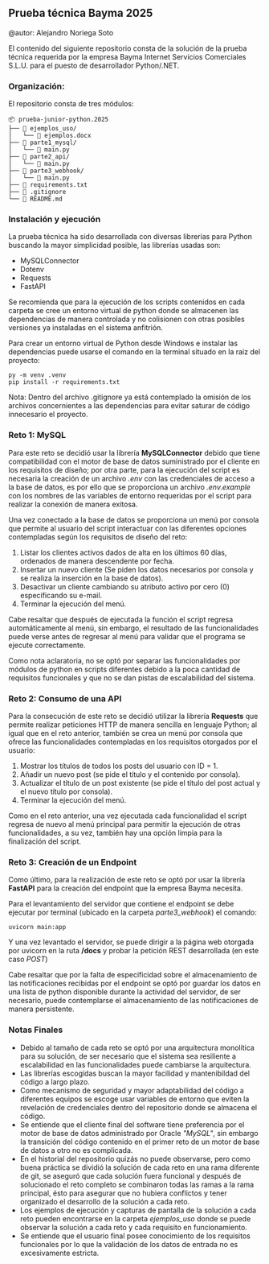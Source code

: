 ## Prueba técnica Bayma 2025

@autor: Alejandro Noriega Soto

El contenido del siguiente repositorio consta de la solución de la prueba técnica requerida por la empresa Bayma Internet Servicios Comerciales S.L.U.
para el puesto de desarrollador Python/.NET.

### Organización:

El repositorio consta de tres módulos:
```
📦 prueba-junior-python.2025
├── 📁 ejemplos_uso/
│   └── 📄 ejemplos.docx
├── 📁 parte1_mysql/
│   └── 📄 main.py
├── 📁 parte2_api/
│   └── 📄 main.py
├── 📁 parte3_webhook/
│   └── 📄 main.py
├── 📄 requirements.txt
├── 📄 .gitignore
└── 📄 README.md
```
### Instalación y ejecución

La prueba técnica ha sido desarrollada con diversas librerías para Python buscando la mayor simplicidad posible, las librerías usadas son:

* MySQLConnector
* Dotenv
* Requests
* FastAPI

Se recomienda que para la ejecución de los scripts contenidos en cada carpeta se cree un entorno virtual de python donde se almacenen las dependencias
de manera controlada y no colisionen con otras posibles versiones ya instaladas en el sistema anfitrión.

Para crear un entorno virtual de Python desde Windows e instalar las dependencias puede usarse el comando en la terminal situado en la raíz del proyecto:

```
py -m venv .venv
pip install -r requirements.txt
```

Nota: Dentro del archivo .gitignore ya está contemplado la omisión de los archivos concernientes a las dependencias para evitar saturar de código innecesario
el proyecto.

### Reto 1: MySQL

Para este reto se decidió usar la librería **MySQLConnector** debido que tiene compatibilidad con el motor de base de datos suministrado por el cliente en
los requisitos de diseño; por otra parte, para la ejecución del script es necesaria la creación de un archivo *.env* con las credenciales de acceso a la 
base de datos, es por ello que se proporciona un archivo *.env.example* con los nombres de las variables de entorno requeridas por el script para realizar
la conexión de manera exitosa.

Una vez conectado a la base de datos se proporciona un menú por consola que permite al usuario del script interactuar con las diferentes opciones
contempladas según los requisitos de diseño del reto:

1. Listar los clientes activos dados de alta en los últimos 60 días, ordenados de manera descendente por fecha.
2. Insertar un nuevo cliente (Se piden los datos necesarios por consola y se realiza la inserción en la base de datos).
3. Desactivar un cliente cambiando su atributo activo por cero (0) especificando su e-mail.
4. Terminar la ejecución del menú.

Cabe resaltar que después de ejecutada la función el script regresa automáticamente al menú, sin embargo, el resultado de las funcionalidades
puede verse antes de regresar al menú para validar que el programa se ejecute correctamente.

Como nota aclaratoria, no se optó por separar las funcionalidades por módulos de python en scripts diferentes debido a la poca cantidad de requisitos
funcionales y que no se dan pistas de escalabilidad del sistema.

### Reto 2: Consumo de una API

Para la consecución de este reto se decidió utilizar la librería **Requests** que permite realizar peticiones HTTP de manera sencilla en lenguaje
Python; al igual que en el reto anterior, también se crea un menú por consola que ofrece las funcionalidades contempladas en los requisitos
otorgados por el usuario:

1. Mostrar los títulos de todos los posts del usuario con ID = 1.
2. Añadir un nuevo post (se pide el título y el contenido por consola).
3. Actualizar el título de un post existente (se pide el título del post actual y el nuevo título por consola).
4. Terminar la ejecución del menú.

Como en el reto anterior, una vez ejecutada cada funcionalidad el script regresa de nuevo al menú principal para permitir la ejecución de otras
funcionalidades, a su vez, también hay una opción limpia para la finalización del script.

### Reto 3: Creación de un Endpoint

Como último, para la realización de este reto se optó por usar la librería **FastAPI** para la creación del endpoint que la empresa Bayma necesita.

Para el levantamiento del servidor que contiene el endpoint se debe ejecutar por terminal (ubicado en la carpeta *parte3_webhook*) el comando:

```
uvicorn main:app
```

Y una vez levantado el servidor, se puede dirigir a la página web otorgada por uvicorn en la ruta **/docs** y probar la petición REST desarrollada
(en este caso *POST*)

Cabe resaltar que por la falta de especificidad sobre el almacenamiento de las notificaciones recibidas por el endpoint se optó por guardar los
datos en una lista de python disponible durante la actividad del servidor, de ser necesario, puede contemplarse el almacenamiento de las
notificaciones de manera persistente.

### Notas Finales

* Debido al tamaño de cada reto se optó por una arquitectura monolítica para su solución, de ser necesario que el sistema sea resiliente a escalabilidad en las funcionalidades puede cambiarse la arquitectura.
* Las librerías escogidas buscan la mayor facilidad y mantenibildad del código a largo plazo.
* Como mecanismo de seguridad y mayor adaptabilidad del código a diferentes equipos se escoge usar variables de entorno que eviten la revelación de credenciales dentro del repositorio donde se almacena el código.
* Se entiende que el cliente final del software tiene preferencia por el motor de base de datos administrado por Oracle *"MySQL"*, sin embargo la transición del código contenido en el primer reto de un motor de base de datos a otro no es complicada.
* En el historial del repositorio quizás no puede observarse, pero como buena práctica se dividió la solución de cada reto en una rama diferente de git, se aseguró que cada solución fuera funcional y después de solucionado el reto completo se combinaron todas las ramas a la rama principal, ésto para asegurar que no hubiera conflictos y tener organizado el desarrollo de la solución a cada reto.
* Los ejemplos de ejecución y capturas de pantalla de la solución a cada reto pueden encontrarse en la carpeta *ejemplos_uso* donde se puede observar la solución a cada reto y cada requisito en funcionamiento.
* Se entiende que el usuario final posee conocimiento de los requisitos funcionales por lo que la validación de los datos de entrada no es excesivamente estricta.
